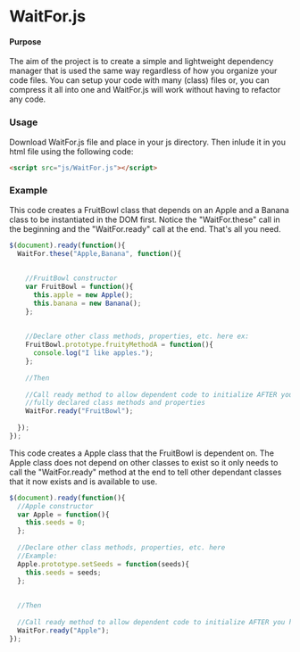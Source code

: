 WaitFor.js
==========

#### Purpose ####

The aim of the project is to create a simple and lightweight dependency manager that is used the same way regardless of how you organize your code files. You can setup your code with many (class) files or, you can compress it all into one and WaitFor.js will work without having to refactor any code.


### Usage ###
Download WaitFor.js file and place in your js directory. Then inlude it in you html file using the following code:

```html
<script src="js/WaitFor.js"></script>
```

### Example ###

This code creates a FruitBowl class that depends on an Apple and a Banana class to be instantiated in the DOM first. Notice the "WaitFor.these" call in the beginning and the "WaitFor.ready" call at the end. That's all you need.

```js
$(document).ready(function(){
  WaitFor.these("Apple,Banana", function(){
    
    
    //FruitBowl constructor
    var FruitBowl = function(){
      this.apple = new Apple();
      this.banana = new Banana();
    };
    
    
    //Declare other class methods, properties, etc. here ex:
    FruitBowl.prototype.fruityMethodA = function(){
      console.log("I like apples.");
    };
    
    //Then
    
    //Call ready method to allow dependent code to initialize AFTER you have 
    //fully declared class methods and properties
    WaitFor.ready("FruitBowl");
    
  });
});
```

This code creates a Apple class that the FruitBowl is dependent on. The Apple class does not depend on other classes to exist so it only needs to call the "WaitFor.ready" method at the end to tell other dependant classes that it now exists and is available to use.

```js
$(document).ready(function(){
  //Apple constructor
  var Apple = function(){
    this.seeds = 0;
  };
  
  //Declare other class methods, properties, etc. here
  //Example:
  Apple.prototype.setSeeds = function(seeds){
    this.seeds = seeds;
  };
  
  
  //Then
  
  //Call ready method to allow dependent code to initialize AFTER you have fully declared class methods and properties
  WaitFor.ready("Apple");
});
```
